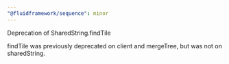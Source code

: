 ```yaml
---
"@fluidframework/sequence": minor
---
```


Deprecation of SharedString.findTile

findTile was previously deprecated on client and mergeTree, but was not on sharedString.
